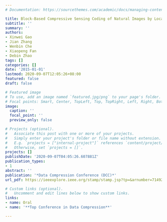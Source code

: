 ```yaml
---
# Documentation: https://sourcethemes.com/academic/docs/managing-content/

title: Block-Based Compressive Sensing Coding of Natural Images by Local Structural Measurement Matrix
subtitle: ''
summary: ''
authors:
- Xinwei Gao
- Jian Zhang
- Wenbin Che
- Xiaopeng Fan
- Debin Zhao
tags: []
categories: []
date: '2015-01-01'
lastmod: 2020-09-07T12:05:26+08:00
featured: false
draft: false

# Featured image
# To use, add an image named `featured.jpg/png` to your page's folder.
# Focal points: Smart, Center, TopLeft, Top, TopRight, Left, Right, BottomLeft, Bottom, BottomRight.
image:
  caption: ''
  focal_point: ''
  preview_only: false

# Projects (optional).
#   Associate this post with one or more of your projects.
#   Simply enter your project's folder or file name without extension.
#   E.g. `projects = ["internal-project"]` references `content/project/deep-learning/index.md`.
#   Otherwise, set `projects = []`.
projects: []
publishDate: '2020-09-07T04:05:26.607881Z'
publication_types:
- 1
abstract: ''
publication: '*Data Compression Conference (DCC)*'
url_pdf: https://ieeexplore.ieee.org/stamp/stamp.jsp?tp=&arnumber=7149270

# Custom links (optional).
#   Uncomment and edit lines below to show custom links.
links:
- name: Oral
- name: '**Top Conference in Data Compression**'

---
```


